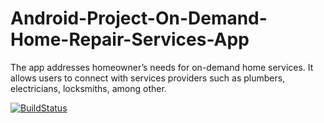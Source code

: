 # Android-Project-On-Demand-Home-Repair-Services-App
The app addresses homeowner’s needs for on-demand home services. It allows users to connect with services providers such as plumbers, electricians, locksmiths, among other.

[![BuildStatus](https://circleci.com/gh/AliKhanafer7/Android-Project-On-Demand-Home-Repair-Services-App/tree/deliverableFour.svg?style=svg)](https://circleci.com/gh/AliKhanafer7/Android-Project-On-Demand-Home-Repair-Services-App/tree/deliverableFour)

